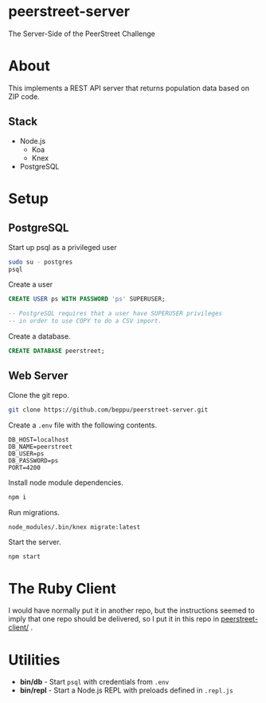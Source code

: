 # peerstreet-server

The Server-Side of the PeerStreet Challenge

# About

This implements a REST API server that returns population data based on ZIP code.

## Stack

* Node.js
    * Koa
    * Knex
* PostgreSQL

# Setup

## PostgreSQL

Start up psql as a privileged user

```sh
sudo su - postgres
psql
```

Create a user

```sql
CREATE USER ps WITH PASSWORD 'ps' SUPERUSER;

-- PostgreSQL requires that a user have SUPERUSER privileges
-- in order to use COPY to do a CSV import.

```
Create a database.

```sql
CREATE DATABASE peerstreet;
```

## Web Server

Clone the git repo.

```sh
git clone https://github.com/beppu/peerstreet-server.git
```

Create a `.env` file with the following contents.

```
DB_HOST=localhost
DB_NAME=peerstreet
DB_USER=ps
DB_PASSWORD=ps
PORT=4200
```

Install node module dependencies.

```sh
npm i
```

Run migrations.

```sh
node_modules/.bin/knex migrate:latest
```

Start the server.

```
npm start
```


# The Ruby Client

I would have normally put it in another repo, but the instructions seemed to imply that one repo
should be delivered, so I put it in this repo in [peerstreet-client/](./peerstreet-client/) .

# Utilities

* **bin/db** - Start `psql` with credentials from `.env`
* **bin/repl** - Start a Node.js REPL with preloads defined in `.repl.js`

